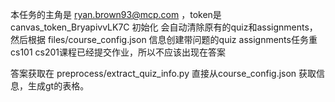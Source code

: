 本任务的主角是 ryan.brown93@mcp.com ，token是 canvas_token_BryapivvLK7C
初始化
会自动清除原有的quiz和assignments，然后根据 files/course_config.json 信息创建带问题的quiz
assignments任务重cs101 cs201课程已经提交作业，所以不应该出现在答案

答案获取在
 preprocess/extract_quiz_info.py  直接从course_config.json 获取信息，生成gt的表格。
